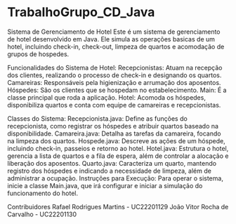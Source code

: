 # TrabalhoGrupo_CD_Java
Sistema de Gerenciamento de Hotel
Este é um sistema de gerenciamento de hotel desenvolvido em Java. Ele simula as operações basicas de um hotel, incluindo check-in, check-out, limpeza de quartos e acomodação de grupos de hospedes.

Funcionalidades do Sistema de Hotel:
Recepcionistas: Atuam na recepção dos clientes, realizando o processo de check-in e designando os quartos.
Camareiras: Responsáveis pela higienização e arrumação dos aposentos.
Hóspedes: São os clientes que se hospedam no estabelecimento.
Main: É a classe principal que roda a aplicação.
Hotel: Acomoda os hóspedes, disponibiliza quartos e conta com equipe de camareiras e recepcionistas.

Classes do Sistema:
Recepcionista.java: Define as funções do recepcionista, como registrar os hóspedes e atribuir quartos baseado na disponibilidade.
Camareira.java: Detalha as tarefas da camareira, focando na limpeza dos quartos.
Hospede.java: Descreve as ações de um hóspede, incluindo check-in, passeios e retorno ao hotel.
Hotel.java: Estrutura o hotel, gerencia a lista de quartos e a fila de espera, além de controlar a alocação e liberação dos aposentos.
Quarto.java: Caracteriza um quarto, mantendo registro dos hóspedes e indicando a necessidade de limpeza, além de administrar a ocupação.
Instruções para Execução: Para operar o sistema, inicie a classe Main.java, que irá configurar e iniciar a simulação do funcionamento do hotel.

Contribuidores
Rafael Rodrigues Martins - UC22201129
João Vitor Rocha de Carvalho - UC22201130
